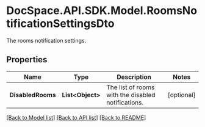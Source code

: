# DocSpace.API.SDK.Model.RoomsNotificationSettingsDto
The rooms notification settings.

## Properties

Name | Type | Description | Notes
------------ | ------------- | ------------- | -------------
**DisabledRooms** | **List&lt;Object&gt;** | The list of rooms with the disabled notifications. | [optional] 

[[Back to Model list]](../README.md#documentation-for-models) [[Back to API list]](../README.md#documentation-for-api-endpoints) [[Back to README]](../README.md)

